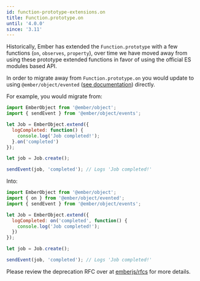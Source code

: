 ```yaml
---
id: function-prototype-extensions.on
title: Function.prototype.on
until: '4.0.0'
since: '3.11'
---
```


Historically, Ember has extended the `Function.prototype` with a few functions
(`on`, `observes`, `property`), over time we have moved away from using these
prototype extended functions in favor of using the official ES modules based
API.

In order to migrate away from `Function.prototype.on` you would update to using
`@ember/object/evented` ([see
documentation](https://api.emberjs.com/ember/release/functions/@ember%2Fobject%2Fevented/on))
directly.

For example, you would migrate from:

```js
import EmberObject from '@ember/object';
import { sendEvent } from '@ember/object/events';

let Job = EmberObject.extend({
  logCompleted: function() {
    console.log('Job completed!');
  }.on('completed')
});

let job = Job.create();

sendEvent(job, 'completed'); // Logs 'Job completed!'
```

Into:

```js
import EmberObject from '@ember/object';
import { on } from '@ember/object/evented';
import { sendEvent } from '@ember/object/events';

let Job = EmberObject.extend({
  logCompleted: on('completed', function() {
    console.log('Job completed!');
  })
});

let job = Job.create();

sendEvent(job, 'completed'); // Logs 'Job completed!'
```

Please review the deprecation RFC over at
[emberjs/rfcs](https://emberjs.github.io/rfcs/0272-deprecation-native-function-prototype-extensions.html)
for more details.
